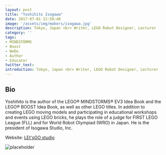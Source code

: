 ```yaml
---
layout: post
title: "Yoshihito Isogawa"
date: 2017-07-01 12:59:40
image: '/assets/img/makers/isogawa.jpg'
description: Tokyo, Japan <br> Writer, LEGO Robot Designer, Lecturer
category: ''
tags:
- MINDSTORMS
- Boost
- WeDo
- Author
- Educator
twitter_text:
introduction: Tokyo, Japan <br> Writer, LEGO Robot Designer, Lecturer
---
```




## Bio

Yoshihito is the author of the LEGO® MINDSTORMS® EV3 Idea Book and the LEGO® BOOST Idea Book, as well as other LEGO titles. In addition to creating LEGO moving models and participating in educational workshops and events using LEGO bricks, he plays the role of a judge for FIRST LEGO League (FLL) and for World Robot Olympiad (WRO) in Japan. He is the president of Isogawa Studio, Inc.


Website: [LEt'sGO studio](http://isogawastudio.co.jp/legostudio/index.html)


![placeholder](http://isogawastudio.co.jp/commonparts/2009ls_cookgear_l.jpg "LEt'sGO studio")
